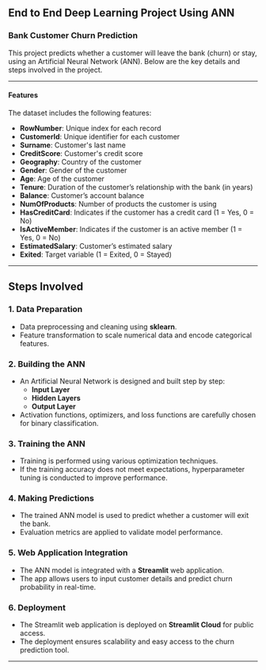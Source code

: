 ## End to End Deep Learning Project Using ANN
### Bank Customer Churn Prediction

This project predicts whether a customer will leave the bank (churn) or stay, using an Artificial Neural Network (ANN). Below are the key details and steps involved in the project.

---

#### Features

The dataset includes the following features:

- **RowNumber**: Unique index for each record
- **CustomerId**: Unique identifier for each customer
- **Surname**: Customer's last name
- **CreditScore**: Customer's credit score
- **Geography**: Country of the customer
- **Gender**: Gender of the customer
- **Age**: Age of the customer
- **Tenure**: Duration of the customer’s relationship with the bank (in years)
- **Balance**: Customer’s account balance
- **NumOfProducts**: Number of products the customer is using
- **HasCreditCard**: Indicates if the customer has a credit card (1 = Yes, 0 = No)
- **IsActiveMember**: Indicates if the customer is an active member (1 = Yes, 0 = No)
- **EstimatedSalary**: Customer’s estimated salary
- **Exited**: Target variable (1 = Exited, 0 = Stayed)

---

## Steps Involved

### 1. Data Preparation
- Data preprocessing and cleaning using **sklearn**.
- Feature transformation to scale numerical data and encode categorical features.

### 2. Building the ANN
- An Artificial Neural Network is designed and built step by step:
  - **Input Layer**
  - **Hidden Layers**
  - **Output Layer**
- Activation functions, optimizers, and loss functions are carefully chosen for binary classification.

### 3. Training the ANN
- Training is performed using various optimization techniques.
- If the training accuracy does not meet expectations, hyperparameter tuning is conducted to improve performance.

### 4. Making Predictions
- The trained ANN model is used to predict whether a customer will exit the bank.
- Evaluation metrics are applied to validate model performance.

### 5. Web Application Integration
- The ANN model is integrated with a **Streamlit** web application.
- The app allows users to input customer details and predict churn probability in real-time.

### 6. Deployment
- The Streamlit web application is deployed on **Streamlit Cloud** for public access.
- The deployment ensures scalability and easy access to the churn prediction tool.

---


